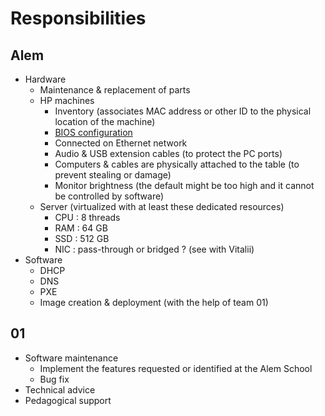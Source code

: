 # Responsibilities

## Alem

- Hardware
  - Maintenance & replacement of parts
  - HP machines
    - Inventory (associates MAC address or other ID to the physical location of the machine)
    - [BIOS configuration](bios-configuration.md)
    - Connected on Ethernet network
    - Audio & USB extension cables (to protect the PC ports)
    - Computers & cables are physically attached to the table (to prevent stealing or damage)
    - Monitor brightness (the default might be too high and it cannot be controlled by software)
  - Server (virtualized with at least these dedicated resources)
    - CPU : 8 threads
    - RAM : 64 GB
    - SSD : 512 GB
    - NIC : pass-through or bridged ? (see with Vitalii)
- Software
  - DHCP
  - DNS
  - PXE
  - Image creation & deployment (with the help of team 01)

## 01

- Software maintenance
  - Implement the features requested or identified at the Alem School
  - Bug fix
- Technical advice
- Pedagogical support
